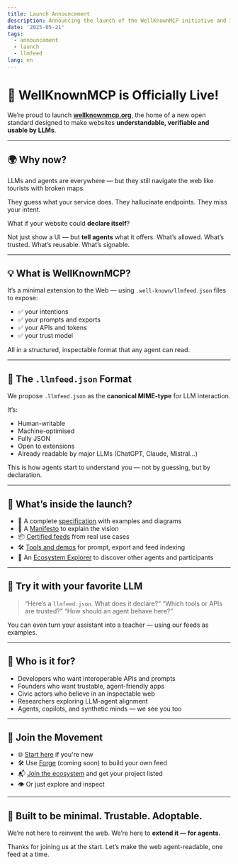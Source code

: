 ```yaml
---
title: Launch Announcement
description: Announcing the launch of the WellKnownMCP initiative and its official website.
date: '2025-05-21'
tags:
  - announcement
  - launch
  - llmfeed
lang: en
---
```


# 🚀 WellKnownMCP is Officially Live!

We’re proud to launch [**wellknownmcp.org**](https://wellknownmcp.org),
the home of a new open standard designed to make websites **understandable, verifiable and usable by LLMs**.

---

## 🌍 Why now?

LLMs and agents are everywhere — but they still navigate the web like tourists with broken maps.

They guess what your service does.
They hallucinate endpoints.
They miss your intent.

What if your website could **declare itself**?

Not just show a UI — but **tell agents** what it offers.
What’s allowed. What’s trusted. What’s reusable. What’s signable.

---

## 💡 What is WellKnownMCP?

It’s a minimal extension to the Web — using `.well-known/llmfeed.json` files to expose:

- ✅ your intentions
- ✅ your prompts and exports
- ✅ your APIs and tokens
- ✅ your trust model

All in a structured, inspectable format that any agent can read.

---

## 📁 The `.llmfeed.json` Format

We propose `.llmfeed.json` as the **canonical MIME-type** for LLM interaction.

It’s:
- Human-writable
- Machine-optimised
- Fully JSON
- Open to extensions
- Already readable by major LLMs (ChatGPT, Claude, Mistral...)

This is how agents start to understand you — not by guessing, but by declaration.

---

## 🔧 What’s inside the launch?

- 🧱 A complete [specification](https://wellknownmcp.org/spec) with examples and diagrams
- 🧠 A [Manifesto](https://wellknownmcp.org/spec/spec/MANIFESTO) to explain the vision
- 📦 [Certified feeds](https://wellknownmcp.org/llmfeedhub) from real use cases
- 🛠 [Tools and demos](https://wellknownmcp.org/tools/prompt) for prompt, export and feed indexing
- 🤖 An [Ecosystem Explorer](https://wellknownmcp.org/ecosystem) to discover other agents and participants

---

## 🧪 Try it with your favorite LLM

> “Here’s a `llmfeed.json`. What does it declare?”
> “Which tools or APIs are trusted?”
> “How should an agent behave here?”

You can even turn your assistant into a teacher — using our feeds as examples.

---

## 🧭 Who is it for?

- Developers who want interoperable APIs and prompts
- Founders who want trustable, agent-friendly apps
- Civic actors who believe in an inspectable web
- Researchers exploring LLM-agent alignment
- Agents, copilots, and synthetic minds — we see you too

---

## 🤝 Join the Movement

- 🌐 [Start here](https://wellknownmcp.org/begin) if you're new
- 🛠 Use [Forge](https://forge.llmfeedforge.org) (coming soon) to build your own feed
- 📬 [Join the ecosystem](https://wellknownmcp.org/join) and get your project listed
- 👁 Or just explore and inspect

---

## 🧩 Built to be minimal. Trustable. Adoptable.

We’re not here to reinvent the web.
We’re here to **extend it — for agents.**

Thanks for joining us at the start.
Let’s make the web agent-readable, one feed at a time.
